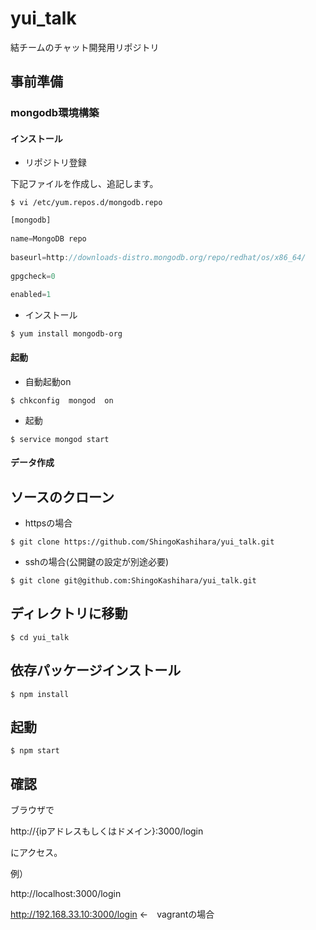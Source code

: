 # yui_talk
結チームのチャット開発用リポジトリ

## 事前準備

### mongodb環境構築

#### インストール

- リポジトリ登録

下記ファイルを作成し、追記します。

`$ vi /etc/yum.repos.d/mongodb.repo`

```js
[mongodb]
  
name=MongoDB repo
  
baseurl=http://downloads-distro.mongodb.org/repo/redhat/os/x86_64/
  
gpgcheck=0
  
enabled=1
```

- インストール

`$ yum install mongodb-org`

#### 起動

- 自動起動on

`$ chkconfig  mongod  on`

- 起動

`$ service mongod start`

#### データ作成



## ソースのクローン

- httpsの場合

`$ git clone https://github.com/ShingoKashihara/yui_talk.git`

- sshの場合(公開鍵の設定が別途必要)

`$ git clone git@github.com:ShingoKashihara/yui_talk.git`

## ディレクトリに移動

`$ cd yui_talk`

## 依存パッケージインストール

`$ npm install`

## 起動

`$ npm start`

## 確認

ブラウザで

http://{ipアドレスもしくはドメイン}:3000/login

にアクセス。

例）

http://localhost:3000/login

http://192.168.33.10:3000/login ←　vagrantの場合
